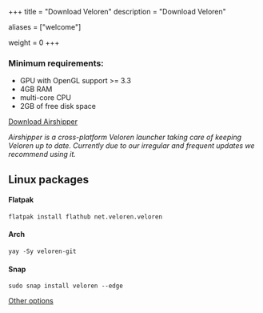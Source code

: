 +++
title = "Download Veloren"
description = "Download Veloren"

aliases = ["welcome"]

weight = 0
+++

### Minimum requirements:

- GPU with OpenGL support >= 3.3
- 4GB RAM
- multi-core CPU
- 2GB of free disk space

<a class='home_button' href="https://songtronix.com">
    <i class="icon-download"></i> Download Airshipper
</a>

*Airshipper is a cross-platform Veloren launcher taking care of keeping Veloren up to date. Currently due to our irregular and frequent updates we recommend using it.*

## Linux packages

#### Flatpak

`flatpak install flathub net.veloren.veloren`

#### Arch

`yay -Sy veloren-git`

#### Snap

`sudo snap install veloren --edge`

[Other options](@/download-other.md)
